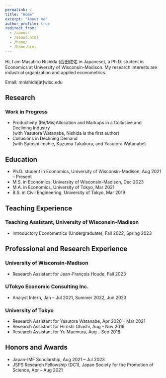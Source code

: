 ```yaml
---
permalink: /
title: "Home"
excerpt: "About me"
author_profile: true
redirect_from: 
  - /about/
  - /about.html
  - /home/
  - /home.html
---
```


Hi, I am Masahiro Nishida (西田成佑 in Japanese), a Ph.D. student in Economics at University of Wisconsin-Madison. My research interests are industrial organization and applied econometrics.

Email: mnishida\[at\]wisc.edu

## Research

### Work in Progress
* Productivity \(Re/Mis\)Allocation and Markups in a Collusive and Declining Industry  
(with Yasutora Watanabe, Nishida is the first author)
* Collusions in Declining Demand  
(with Satoshi Imahie, Kazuma Takakura, and Yasutora Watanabe)

## Education
* Ph.D. student in Economics, University of Wisconsin-Madison, Aug 2021 &ndash; Present
* M.S. in Economics, University of Wisconsin-Madison, Dec 2023
* M.A. in Economics, University of Tokyo, Mar 2021
* B.S. in Civil Engineering, University of Tokyo, Mar 2019

## Teaching Experience

### Teaching Assistant, University of Wisconsin-Madison
* Introductory Econometrics (Undergraduate), Fall 2022, Spring 2023

## Professional and Research Experience

### University of Wisconsin-Madison
* Research Assistant for Jean-François Houde, Fall 2023

### UTokyo Economic Consulting Inc.
* Analyst Intern, Jan &ndash; Jul 2021, Summer 2022, Jun 2023

### University of Tokyo
* Research Assistant for Yasutora Watanabe, Apr 2020 &ndash; Mar 2021
* Research Assistant for Hiroshi Ohashi, Aug &ndash; Nov 2019
* Research Assistant for Yu Maemura, Aug &ndash; Sep 2018

## Honors and Awards
* Japan-IMF Scholarship, Aug 2021 &ndash; Jul 2023
* JSPS Research Fellowship (DC1), Japan Society for the Promotion of Science, Apr &ndash; Aug 2021